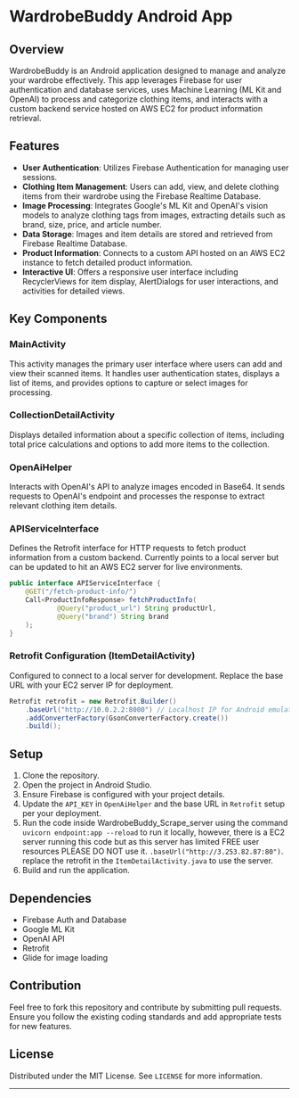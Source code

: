 
# WardrobeBuddy Android App

## Overview
WardrobeBuddy is an Android application designed to manage and analyze your wardrobe effectively. This app leverages Firebase for user authentication and database services, uses Machine Learning (ML Kit and OpenAI) to process and categorize clothing items, and interacts with a custom backend service hosted on AWS EC2 for product information retrieval.

## Features
- **User Authentication**: Utilizes Firebase Authentication for managing user sessions.
- **Clothing Item Management**: Users can add, view, and delete clothing items from their wardrobe using the Firebase Realtime Database.
- **Image Processing**: Integrates Google's ML Kit and OpenAI's vision models to analyze clothing tags from images, extracting details such as brand, size, price, and article number.
- **Data Storage**: Images and item details are stored and retrieved from Firebase Realtime Database.
- **Product Information**: Connects to a custom API hosted on an AWS EC2 instance to fetch detailed product information.
- **Interactive UI**: Offers a responsive user interface including RecyclerViews for item display, AlertDialogs for user interactions, and activities for detailed views.

## Key Components
### MainActivity
This activity manages the primary user interface where users can add and view their scanned items. It handles user authentication states, displays a list of items, and provides options to capture or select images for processing.

### CollectionDetailActivity
Displays detailed information about a specific collection of items, including total price calculations and options to add more items to the collection.

### OpenAiHelper
Interacts with OpenAI's API to analyze images encoded in Base64. It sends requests to OpenAI's endpoint and processes the response to extract relevant clothing item details.

### APIServiceInterface
Defines the Retrofit interface for HTTP requests to fetch product information from a custom backend. Currently points to a local server but can be updated to hit an AWS EC2 server for live environments.

```java
public interface APIServiceInterface {
    @GET("/fetch-product-info/")
    Call<ProductInfoResponse> fetchProductInfo(
            @Query("product_url") String productUrl,
            @Query("brand") String brand
    );
}
```
### Retrofit Configuration (ItemDetailActivity)
Configured to connect to a local server for development. Replace the base URL with your EC2 server IP for deployment.
```java
Retrofit retrofit = new Retrofit.Builder()
    .baseUrl("http://10.0.2.2:8000") // Localhost IP for Android emulator
    .addConverterFactory(GsonConverterFactory.create())
    .build();
```

## Setup
1. Clone the repository.
2. Open the project in Android Studio.
3. Ensure Firebase is configured with your project details.
4. Update the `API_KEY` in `OpenAiHelper` and the base URL in `Retrofit` setup per your deployment.
5. Run the code inside WardrobeBuddy_Scrape_server using the command `uvicorn endpoint:app --reload` to run it locally, however, there is a EC2 server running this code but as this server has limited FREE user resources PLEASE DO NOT use it. `.baseUrl("http://3.253.82.87:80")`. replace the retrofit in the `ItemDetailActivity.java` to use the server.
7. Build and run the application.

## Dependencies
- Firebase Auth and Database
- Google ML Kit
- OpenAI API
- Retrofit
- Glide for image loading

## Contribution
Feel free to fork this repository and contribute by submitting pull requests. Ensure you follow the existing coding standards and add appropriate tests for new features.

## License
Distributed under the MIT License. See `LICENSE` for more information.

---
